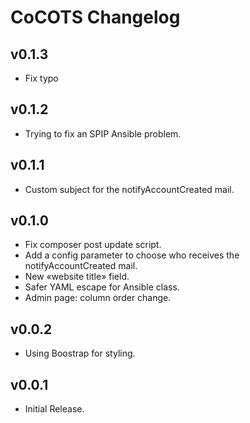 # CoCOTS Changelog

## v0.1.3

* Fix typo

## v0.1.2

* Trying to fix an SPIP Ansible problem.

## v0.1.1

* Custom subject for the notifyAccountCreated mail.

## v0.1.0

* Fix composer post update script.
* Add a config parameter to choose who receives the notifyAccountCreated mail.
* New «website title» field.
* Safer YAML escape for Ansible class.
* Admin page: column order change.

## v0.0.2

* Using Boostrap for styling.

## v0.0.1

* Initial Release.
